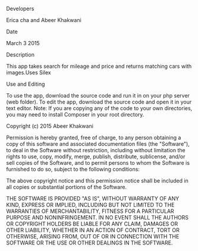 Developers

Erica cha and Abeer Khakwani

Date

March 3 2015

Description

This app takes search for mileage and price and returns matching cars with images.Uses Silex

Use and Editing

To use the app, download the source code and run it in on your php server (web folder). To edit the app, download the source code and open it in your text editor. Note: If you are copying any of the code to your own directories, you may need to install Composer in your root directory.

Copyright (c) 2015 Abeer Khakwani

Permission is hereby granted, free of charge, to any person obtaining a copy of this software and associated documentation files (the "Software"), to deal in the Software without restriction, including without limitation the rights to use, copy, modify, merge, publish, distribute, sublicense, and/or sell copies of the Software, and to permit persons to whom the Software is furnished to do so, subject to the following conditions:

The above copyright notice and this permission notice shall be included in all copies or substantial portions of the Software.

THE SOFTWARE IS PROVIDED "AS IS", WITHOUT WARRANTY OF ANY KIND, EXPRESS OR IMPLIED, INCLUDING BUT NOT LIMITED TO THE WARRANTIES OF MERCHANTABILITY, FITNESS FOR A PARTICULAR PURPOSE AND NONINFRINGEMENT. IN NO EVENT SHALL THE AUTHORS OR COPYRIGHT HOLDERS BE LIABLE FOR ANY CLAIM, DAMAGES OR OTHER LIABILITY, WHETHER IN AN ACTION OF CONTRACT, TORT OR OTHERWISE, ARISING FROM, OUT OF OR IN CONNECTION WITH THE SOFTWARE OR THE USE OR OTHER DEALINGS IN THE SOFTWARE.
